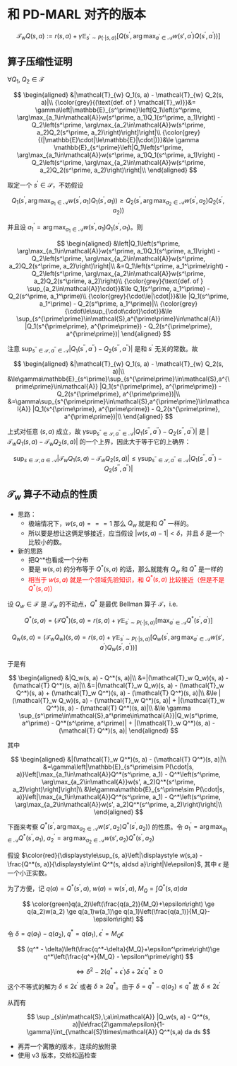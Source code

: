 # 和 PD-MARL 对齐的版本

$$
\mathcal{T}_{w} Q(s, a) := r(s, a) + \gamma \mathbb{E}_{s^\prime\sim P(\cdot|s, a)}\left[Q\left(s^\prime, \arg\max_{a^\prime\in\mathcal{A}}w(s', a^\prime)Q(s^\prime, a^\prime)\right)\right]
$$

## 算子压缩性证明

$\forall Q_1,\; Q_2\in \mathcal{F}$

$$
\begin{aligned}
    &|\mathcal{T}_{w} Q_1(s, a) - \mathcal{T}_{w} Q_2(s, a)|\\
    {\color{grey}{(\text{def. of } \mathcal{T}_w)}}&= \gamma\left|\mathbb{E}_{s^\prime}\left[Q_1\left(s^\prime, \arg\max_{a_1\in\mathcal{A}}w(s^\prime, a_1)Q_1(s^\prime, a_1)\right) - Q_2\left(s^\prime, \arg\max_{a_2\in\mathcal{A}}w(s^\prime, a_2)Q_2(s^\prime, a_2)\right)\right]\right|\\
    {\color{grey}{(|\mathbb{E}\cdot|\le\mathbb{E}|\cdot|)}}&\le \gamma \mathbb{E}_{s^\prime}\left|Q_1\left(s^\prime, \arg\max_{a_1\in\mathcal{A}}w(s^\prime, a_1)Q_1(s^\prime, a_1)\right) - Q_2\left(s^\prime, \arg\max_{a_2\in\mathcal{A}}w(s^\prime, a_2)Q_2(s^\prime, a_2)\right)\right|\\
\end{aligned}
$$

取定一个 $s^\prime\in\mathcal{S}$，不妨假设

$$
Q_1\left(s^\prime, \arg\max_{a_1\in\mathcal{A}}w(s^\prime, a_1)Q_1(s^\prime, a_1)\right) \ge Q_2\left(s^\prime, \arg\max_{a_2\in\mathcal{A}}w(s^\prime, a_2)Q_2(s^\prime, a_2)\right)
$$

并且设 $a_1^\prime = \arg\max_{a_1\in\mathcal{A}}w(s^\prime, a_1)Q_1(s^\prime, a_1)$。则

$$
\begin{aligned}
    &\left|Q_1\left(s^\prime, \arg\max_{a_1\in\mathcal{A}}w(s^\prime, a_1)Q_1(s^\prime, a_1)\right) - Q_2\left(s^\prime, \arg\max_{a_2\in\mathcal{A}}w(s^\prime, a_2)Q_2(s^\prime, a_2)\right)\right|\\
    &=Q_1\left(s^\prime, a_1^\prime\right) - Q_2\left(s^\prime, \arg\max_{a_2\in\mathcal{A}}w(s^\prime, a_2)Q_2(s^\prime, a_2)\right)\\
    {\color{grey}{\text{def. of } \sup_{a_2\in\mathcal{A}}\cdot}}&\le Q_1(s^\prime, a_1^\prime) - Q_2(s^\prime, a_1^\prime)\\
    {\color{grey}{\cdot\le|\cdot|}}&\le |Q_1(s^\prime, a_1^\prime) - Q_2(s^\prime, a_1^\prime)|\\
    {\color{grey}{\cdot\le\sup_{\cdot\cdot}\cdot}}&\le \sup_{s^{\prime\prime}\in\mathcal{S},a^{\prime\prime}\in\mathcal{A}} |Q_1(s^{\prime\prime}, a^{\prime\prime}) - Q_2(s^{\prime\prime}, a^{\prime\prime})|
\end{aligned}
$$


注意 $\sup_{s^{\prime\prime}\in\mathcal{S},a^{\prime\prime}\in\mathcal{A}} |Q_1(s^{\prime\prime}, a^{\prime\prime}) - Q_2(s^{\prime\prime}, a^{\prime\prime})|$ 是和 $s^\prime$ 无关的常数。故

$$
\begin{aligned}
    &|\mathcal{T}_{w} Q_1(s, a) - \mathcal{T}_{w} Q_2(s, a)|\\
    &\le\gamma\mathbb{E}_{s^\prime}\sup_{s^{\prime\prime}\in\mathcal{S},a^{\prime\prime}\in\mathcal{A}} |Q_1(s^{\prime\prime}, a^{\prime\prime}) - Q_2(s^{\prime\prime}, a^{\prime\prime})|\\
    &=\gamma\sup_{s^{\prime\prime}\in\mathcal{S},a^{\prime\prime}\in\mathcal{A}} |Q_1(s^{\prime\prime}, a^{\prime\prime}) - Q_2(s^{\prime\prime}, a^{\prime\prime})|\\
\end{aligned}
$$

上式对任意 $(s, a)$ 成立，故 $\gamma\sup_{s^{\prime\prime}\in\mathcal{S},a^{\prime\prime}\in\mathcal{A}} |Q_1(s^{\prime\prime}, a^{\prime\prime}) - Q_2(s^{\prime\prime}, a^{\prime\prime})|$ 是 $|\mathcal{T}_{w} Q_1(s, a) - \mathcal{T}_{w} Q_2(s, a)|$ 的一个上界，因此大于等于它的上确界：

$$
\sup_{s\in\mathcal{S},a\in\mathcal{A}}|\mathcal{T}_{w} Q_1(s, a) - \mathcal{T}_{w} Q_2(s, a)|\le \gamma\sup_{s^{\prime\prime}\in\mathcal{S},a^{\prime\prime}\in\mathcal{A}} |Q_1(s^{\prime\prime}, a^{\prime\prime}) - Q_2(s^{\prime\prime}, a^{\prime\prime})|
$$

## $\mathcal{T}_w$ 算子不动点的性质

- 思路：
  - 极端情况下，$w(s,a)===1$ 那么 $Q_w$ 就是和 $Q^*$ 一样的。
  - 所以要是想让这俩足够接近，应当假设 $|w(s, a) - 1| < \delta$，并且 $\delta$ 是一个比较小的数。
- 新的思路
  - 把Q^*也看成一个分布
  - 要是 $w(s, a)$ 的分布等于 $Q^*(s, a)$ 的话，那么就能有 $Q_w$ 和 $Q^*$ 是一样的
  - <font color="red">相当于 $w(s, a)$ 就是一个领域先验知识，和 $Q^*(s, a)$ 比较接近（但是不是 $Q^*(s, a)$）</font>

设 $Q_w\in\mathcal{F}$ 是 $\mathcal{T}_w$ 的不动点，$Q^*$ 是最优 Bellman 算子 $\mathcal{T}$，i.e.

$$
Q^*(s, a) = (\mathcal{T} Q^*)(s, a) = r(s, a) + \gamma \mathbb{E}_{s^\prime\sim P(\cdot|s, a)}\left[\max_{a^\prime\in\mathcal{A}}Q^*(s^\prime, a^\prime)\right]
$$

$$
Q_w(s, a) = (\mathcal{T}_w Q_w)(s, a) = r(s, a) + \gamma \mathbb{E}_{s^\prime\sim P(\cdot|s, a)}\left[Q_w\left(s^\prime, \arg\max_{a^\prime\in\mathcal{A}}w(s', a^\prime)Q_w(s^\prime, a^\prime)\right)\right]
$$

于是有

$$
\begin{aligned}
    &|Q_w(s, a) - Q^*(s, a)|\\
    &=|(\mathcal{T}_w Q_w)(s, a) - (\mathcal{T} Q^*)(s, a)|\\
    &=|(\mathcal{T}_w Q_w)(s, a) - (\mathcal{T}_w Q^*)(s, a) + (\mathcal{T}_w Q^*)(s, a) - (\mathcal{T} Q^*)(s, a)|\\
    &\le |(\mathcal{T}_w Q_w)(s, a) - (\mathcal{T}_w Q^*)(s, a)| + |(\mathcal{T}_w Q^*)(s, a) - (\mathcal{T} Q^*)(s, a)|\\
    &\le \gamma \sup_{s^\prime\in\mathcal{S},a^\prime\in\mathcal{A}}|Q_w(s^\prime, a^\prime) - Q^*(s^\prime, a^\prime)| + |(\mathcal{T}_w Q^*)(s, a) - (\mathcal{T} Q^*)(s, a)|
\end{aligned}
$$

其中

$$
\begin{aligned}
    &|(\mathcal{T}_w Q^*)(s, a) - (\mathcal{T} Q^*)(s, a)|\\
    &=\gamma\left|\mathbb{E}_{s^\prime\sim P(\cdot|s, a)}\left[\max_{a_1\in\mathcal{A}}Q^*(s^\prime, a_1) - Q^*\left(s^\prime, \arg\max_{a_2\in\mathcal{A}}w(s', a_2)Q^*(s^\prime, a_2)\right)\right]\right|\\
    &\le\gamma\mathbb{E}_{s^\prime\sim P(\cdot|s, a)}\left|\max_{a_1\in\mathcal{A}}Q^*(s^\prime, a_1) - Q^*\left(s^\prime, \arg\max_{a_2\in\mathcal{A}}w(s', a_2)Q^*(s^\prime, a_2)\right)\right|\\
\end{aligned}
$$

下面来考察 $\displaystyle Q^*\left(s^\prime, \arg\max_{a_2\in\mathcal{A}}w(s', a_2)Q^*(s^\prime, a_2)\right)$ 的性质。令 $a_1^\prime = \arg\max_{a_1\in\mathcal{A}}Q^*(s^\prime, a_1)$, $a_2^\prime = \arg\max_{a_2\in\mathcal{A}}w(s', a_2)Q^*(s^\prime, a_2)$

假设 $\color{red}{\displaystyle\sup_{s, a}\left|\displaystyle w(s,a) - \frac{Q^*(s, a)}{\displaystyle\int Q^*(s, a)dsd a}\right|\le\epsilon}$, 其中 $\epsilon$ 是一个小正实数。

为了方便，记 $q(a) =Q^*(s^\prime, a),\; w(a)=w(s^\prime, a),\;M_Q=\int Q^*(s, a)d a$

$$
\color{green}q(a_2)\left(\frac{q(a_2)}{M_Q}+\epsilon\right) \ge q(a_2)w(a_2) \ge q(a_1)w(a_1)\ge q(a_1)\left(\frac{q(a_1)}{M_Q}-\epsilon\right)
$$

令 $\delta = q(a_1) - q(a_2),\;q^*=q(a_1),\;\epsilon^\prime=M_Q\epsilon$

$$
(q^* - \delta)\left(\frac{q^*-\delta}{M_Q}+\epsilon^\prime\right)\ge q^*\left(\frac{q^*}{M_Q} - \epsilon^\prime\right)
$$

$$
\iff \delta^2 - 2(q^*+\epsilon^\prime)\delta + 2\epsilon^\prime q^*\ge 0
$$

这个不等式的解为 $\delta \le 2\epsilon^\prime$ 或者 $\delta \ge 2q^*$。由于 $\delta = q^*-q(a_2)\le q^*$ 故 $\delta\le 2\epsilon^\prime$

从而有

$$
\sup _{s\in\mathcal{S},\;a\in\mathcal{A}} |Q_w(s, a) - Q^*(s, a)|\le\frac{2\gamma\epsilon}{1-\gamma}\int_{\mathcal{S}\times\mathcal{A}} Q^*(s,a) da ds
$$

- 再弄一个离散的版本，连续的放附录
- 使用 v3 版本，交给松菡检查
